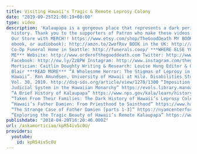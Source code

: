```yaml
---
title: Visiting Hawaii's Tragic & Remote Leprosy Colony
date: "2019-09-25T21:00:19+08:00"
type: video
description: 'Kalaupapa is a gorgeous place that represents a dark period of Hawaiian
  history. Thank you to the supporters of Patron who make these videos possible. http://www.patreon.com/thegooddeath
  Our Store with MERCH!! https://www.etsy.com/shop/TheGoodDeath MY BOOK IS HERE (hardcover,
  ebook, or audiobook): http://amzn.to/2wofRxv BOOK in the UK: http://amzn.to/2x2Z2aL
  Co-Op Funeral Home in Seattle: http://funerals.coop/ ***WHERE ELSE YOU CAN FIND
  ME*** Website: http://www.orderofthegooddeath.com Twitter: http://www.twitter.com/thegooddeath
  Facebook: http://ow.ly/Zz8PW Instagram: http://www.instagram.com/thegooddeath ***CREDITS***
  Mortician: Caitlin Doughty Writing & Research: Louise Hung Editor & Graphics: Landis
  Blair ***READ MORE*** “A Wholesome Horror: The Stigmas of Leprosy in 19th Century
  Hawaii”. Ron Amundsen, University of Hawaii at Hilo. Disabilities Studies Quarterly,
  Vol. 30, 2010. http://dsq-sds.org/article/view/1270/1300 “Imposition of a Western
  Judicial System in the Hawaiian Monarchy” https://evols.library.manoa.hawaii.edu/bitstream/handle/10524/197/JL16052.pdf?sequence=2
  “A Brief History of Kalaupapa” https://www.nps.gov/kala/learn/historyculture/a-brief-history-of-kalaupapa.htm
  “Taken From Their Families: The Dark History of Hawaii’s Leprosy Colony” https://www.cnn.com/2015/09/09/health/leprosy-kalaupapa-hawaii/index.html
  “Hawaii’s Father Damien: From Priesthood to Sainthood” https://www.hawaiimagazine.com/blogs/hawaii_today/2009/10/10/Damien_Hawaii_Saint_Molokai_Kalaupapa_canonization
  “The Strange Case of Father Damien [parts 1-3]” https://nyamcenterforhistory.org/2015/05/01/the-strange-case-of-father-damien-part-1-of-3/
  “Exploring the Tragic Beauty of Hawaii’s Remote Kalaupapa” https://www.seattletimes.com/life/travel/exploring-the-tragic-beauty-of-hawaiirsquos-remote-kalaupapa/'
publishdate: "2018-04-20T16:20:46.000Z"
url: /askamortician/kpR54iv5c0U/
providers:
  youtube:
    id: kpR54iv5c0U
---
```

